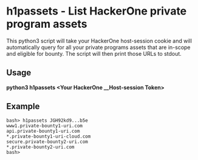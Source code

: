 # h1passets - List HackerOne private program assets
This python3 script will take your HackerOne host-session cookie and will automatically query for all your private programs assets that are in-scope and eligible for bounty. The script will then print those URLs to stdout.

## Usage
**python3 h1passets \<Your HackerOne __Host-session Token\>**

## Example
```
bash> h1passets JGH92kd9...b5e
www1.private-bounty1-uri.com
api.private-bounty1-uri.com
*.private-bounty1-uri-cloud.com
secure.private-bounty2-uri.com
*.private-bounty2-uri.com
bash>
```

